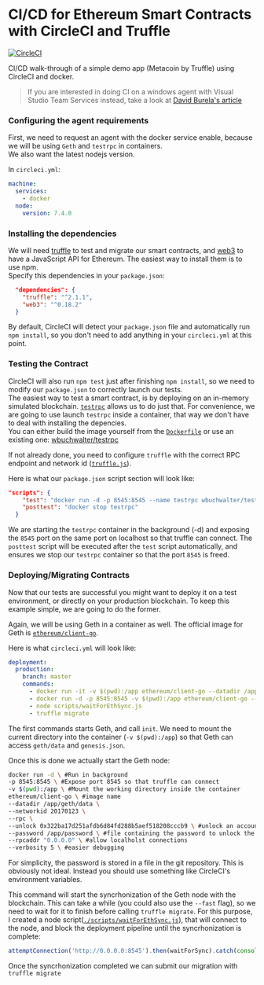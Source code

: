 # CI/CD for Ethereum Smart Contracts with CircleCI and Truffle

[![CircleCI](https://circleci.com/gh/wbuchwalter/circleci-ethereum.svg?style=svg)](https://circleci.com/gh/wbuchwalter/circleci-ethereum)

CI/CD walk-through of a simple demo app (Metacoin by Truffle) using CircleCI and docker.

> If you are interested in doing CI on a windows agent with Visual Studio Team Services instead, take a look at [David Burela's article](https://davidburela.wordpress.com/2016/12/23/ethereum-devops-with-truffle-testrpc-visual-studio-team-services/)


### Configuring the agent requirements
First, we need to request an agent with the docker service enable, because we will be using `Geth` and `testrpc` in containers.  
We also want the latest nodejs version.
 
In `circleci.yml`:
```yaml
machine:
  services:
    - docker
  node:
    version: 7.4.0
```

### Installing the dependencies

We will need [truffle](https://github.com/ConsenSys/truffle) to test and migrate our smart contracts, and [web3](https://github.com/ethereum/web3.js/) to have a JavaScript API for Ethereum.
The easiest way to install them is to use npm.  
Specify this dependencies in your `package.json`:
```json
  "dependencies": {
    "truffle": "^2.1.1",
    "web3": "^0.18.2"
  }
```

By default, CircleCI will detect your `package.json` file and automatically run `npm install`, so you don't need to add anything in your `circleci.yml` at this point.

### Testing the Contract

CircleCI will also run `npm test` just after finishing `npm install`, so we need to modify our `package.json` to correctly launch our tests.  
The easiest way to test a smart contract, is by deploying on an in-memory simulated blockchain. [`testrpc`](https://github.com/ethereumjs/testrpc) allows us to do just that.
For convenience, we are going to use launch `testrpc` inside a container, that way we don't have to deal with installing the depencies.  
You can either build the image yourself from the [`Dockerfile`](https://github.com/ethereumjs/testrpc/blob/master/Dockerfile) or use an existing one: [wbuchwalter/testrpc](https://hub.docker.com/r/wbuchwalter/testrpc/)

If not already done, you need to configure `truffle` with the correct RPC endpoint and network id ([`truffle.js`](truffle.js)).

Here is what our `package.json` script section will look like:

```json
"scripts": {
    "test": "docker run -d -p 8545:8545 --name testrpc wbuchwalter/testrpc  && truffle test",
    "posttest": "docker stop testrpc"
  }
```
We are starting the `testrpc` container in the background (-d) and exposing the `8545` port on the same port on localhost so that truffle can connect.
The `posttest` script will be executed after the `test` script automatically, and ensures we stop our `testrpc` container so that the port `8545` is freed.


### Deploying/Migrating Contracts

Now that our tests are successful you might want to deploy it on a test environment, or directly on your production blockchain.
To keep this example simple, we are going to do the former.

Again, we will be using Geth in a container as well. The official image for Geth is [`ethereum/client-go`](https://hub.docker.com/r/ethereum/client-go/).

Here is what `circleci.yml` will look like:
```yaml
deployment:
  production:
    branch: master
    commands:
      - docker run -it -v $(pwd):/app ethereum/client-go --datadir /app/geth/data init /app/genesis.json
      - docker run -d -p 8545:8545 -v $(pwd):/app ethereum/client-go --datadir /app/geth/data --networkid 20170123 --rpc --unlock 0x322ba17d251afdb6d84fd288b5aef518208cccb9 --password /app/password --rpcaddr "0.0.0.0" --verbosity 5
      - node scripts/waitForEthSync.js
      - truffle migrate
```

The first commands starts Geth, and call `init`. We need to mount the current directory into the container (`-v $(pwd):/app`) so that Geth can access `geth/data` and `genesis.json`.  

Once this is done we actually start the Geth node:
``` bash
docker run -d \ #Run in background
-p 8545:8545 \ #Expose port 8545 so that truffle can connect
-v $(pwd):/app \ #Mount the working directory inside the container 
ethereum/client-go \ #image name
--datadir /app/geth/data \
--networkid 20170123 \ 
--rpc \
--unlock 0x322ba17d251afdb6d84fd288b5aef518208cccb9 \ #unlock an account from the keystore that can submit transactions
--password /app/password \ #file containing the password to unlock the account
--rpcaddr "0.0.0.0" \ #allow localholst connections
--verbosity 5 \ #easier debugging
```

For simplicity, the password is stored in a file in the git repository. This is obviously not ideal. Instead you should use something like CircleCI's environment variables.

This command will start the syncrhonization of the Geth node with the blockchain. This can take a while (you could also use the `--fast` flag), so we need to wait for it to finish before calling `truffle migrate`.
For this purpose, I created a node script([`./scripts/waitForEthSync.js`](./scripts/waitForEthSync.js)), that will connect to the node, and block the deployment pipeline until the syncrhonization is complete:
```JavaScript
attemptConnection('http://0.0.0.0:8545').then(waitForSync).catch(console.log)
``` 

Once the syncrhonization completed we can submit our migration with `truffle migrate`

